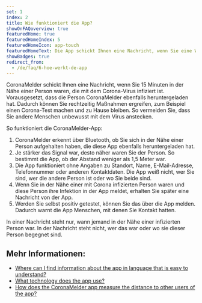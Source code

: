 ```yaml
---
set: 1
index: 2
title: Wie funktioniert die App?
showOnFAQoverview: true
featuredHome: true
featuredHomeIndex: 5
featuredHomeIcon: app-touch
featuredHomeText: Die App schickt Ihnen eine Nachricht, wenn Sie eine Weile in der Nähe einer Person mit Corona waren.
showBadges: true
redirect_from: 
  - /de/faq/6-hoe-werkt-de-app
---
```

CoronaMelder schickt Ihnen eine Nachricht, wenn Sie 15 Minuten in der Nähe einer Person waren, die mit dem Corona-Virus infiziert ist. Vorausgesetzt, dass die Person CoronaMelder ebenfalls heruntergeladen hat. Dadurch können Sie rechtzeitig Maßnahmen ergreifen, zum Beispiel einen Corona-Test machen und zu Hause bleiben. So vermeiden Sie, dass Sie andere Menschen unbewusst mit dem Virus anstecken.

So funktioniert die CoronaMelder-App:

1. CoronaMelder erkennt über Bluetooth, ob Sie sich in der Nähe einer Person aufgehalten haben, die diese App ebenfalls heruntergeladen hat.
2. Je stärker das Signal war, desto näher waren Sie der Person. So bestimmt die App, ob der Abstand weniger als 1,5 Meter war.
3. Die App funktioniert ohne Angaben zu Standort, Name, E-Mail-Adresse, Telefonnummer oder anderen Kontaktdaten. Die App weiß nicht, wer Sie sind, wer die andere Person ist oder wo Sie beide sind.
4. Wenn Sie in der Nähe einer mit Corona infizierten Person waren und diese Person ihre Infektion in der App meldet, erhalten Sie später eine Nachricht von der App.
5. Werden Sie selbst positiv getestet, können Sie das über die App melden. Dadurch warnt die App Menschen, mit denen Sie Kontakt hatten.

In einer Nachricht steht nur, wann jemand in der Nähe einer infizierten Person war. In der Nachricht steht nicht, wer das war oder wo sie dieser Person begegnet sind.
 
## Mehr Informationen:

- <a href="/{{page.lang}}/faq/1-11-coronamelder-in-makkelijke-taal" lang="en" hreflang="en">Where can I find information about the app in language that is easy to understand?</a>
- <a href="/{{page.lang}}/faq/2-6-hoe-werkt-de-app-technisch-precies" lang="en" hreflang="en">What technology does the app use?</a> 
- <a href="/{{page.lang}}/faq/2-1-hoe-meet-coronamelder-de-afstand" lang="en" hreflang="en">How does the CoronaMelder app measure the distance to other users of the app?</a> 
